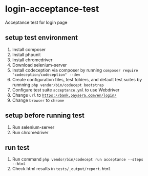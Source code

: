 # login-acceptance-test
Acceptance test for login page

## setup test environment
1. Install composer
2. Install phpunit
3. Install chromedriver
4. Download selenium-server
5. Install codeception via composer by running 
<code>composer require "codeception/codeception" --dev</code>
6. Create configuration files, test folders, and default test suites by runnning
<code>php vendor/bin/codecept bootstrap</code>
7. Configure test suite <code>acceptance.yml</code> to use Webdriver
8. Change <code>url</code> to <code>https://bank.paysera.com/en/login/</code>
9. Change <code>browser</code> to <code>chrome</code>

## setup before running test
1. Run selenium-server
2. Run chromedriver

## run test
1. Run command <code>php vendor/bin/codecept run acceptance --steps --html</code>
2. Check html results in <code>tests/_output/report.html</code>
